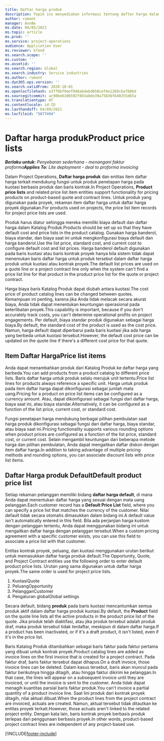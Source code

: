 ```yaml
---
title: Daftar harga produk
description: Topik ini menyediakan informasi tentang daftar harga dalam harga katalog yang digunakan untuk kuotasi dan kontrak proyek.
author: rumant
manager: AnnBe
ms.date: 04/05/2021
ms.topic: article
ms.prod: ''
ms.service: project-operations
audience: Application User
ms.reviewer: kfend
ms.search.scope: ''
ms.custom: ''
ms.assetid: ''
ms.search.region: Global
ms.search.industry: Service industries
ms.author: rumant
ms.dyn365.ops.version: ''
ms.search.validFrom: 2020-10-01
ms.openlocfilehash: e37f0bf9eef946ab4ebd658cef4e1269cbaf686d
ms.sourcegitcommit: ac90be6106592f883a0de39a75836fb40255d65a
ms.translationtype: HT
ms.contentlocale: id-ID
ms.lasthandoff: 04/09/2021
ms.locfileid: "5877494"
---
```

# <a name="product-price-lists"></a><span data-ttu-id="24224-103">Daftar harga produk</span><span class="sxs-lookup"><span data-stu-id="24224-103">Product price lists</span></span>

<span data-ttu-id="24224-104">_**Berlaku untuk:** Penyebaran sederhana - menangani faktur proforma_</span><span class="sxs-lookup"><span data-stu-id="24224-104">_**Applies To:** Lite deployment - deal to proforma invoicing_</span></span>

 <span data-ttu-id="24224-105">Dalam Project Operations, **Daftar harga produk** dan entitas item daftar harga terkait mendukung fungsi untuk produk penetapan harga pada kuotasi berbasis produk dan baris kontrak.</span><span class="sxs-lookup"><span data-stu-id="24224-105">In Project Operations, **Product price lists** and related price list item entities support functionality for pricing products on product-based quote and contract lines.</span></span> <span data-ttu-id="24224-106">Untuk produk yang digunakan pada proyek, rekaman item daftar harga untuk daftar harga proyek digunakan.</span><span class="sxs-lookup"><span data-stu-id="24224-106">For products used on projects, the price list item records for project price lists are used.</span></span> 

<span data-ttu-id="24224-107">Produk harus diatur sehingga mereka memiliki biaya default dan daftar harga dalam Katalog Produk.</span><span class="sxs-lookup"><span data-stu-id="24224-107">Products should be set up so that they have default cost and price lists in the product catalog.</span></span> <span data-ttu-id="24224-108">Gunakan harga banderol, biaya standar, dan biaya saat ini untuk mengkonfigurasi biaya default dan harga banderol.</span><span class="sxs-lookup"><span data-stu-id="24224-108">Use the list price, standard cost, and current cost to configure default cost and list prices.</span></span> <span data-ttu-id="24224-109">Harga banderol default digunakan pada baris kuotasi atau baris kontrak proyek hanya bila sistem tidak dapat menemukan baris daftar harga untuk produk tersebut dalam daftar harga produk untuk kuotasi atau kontrak proyek.</span><span class="sxs-lookup"><span data-stu-id="24224-109">The default list prices are used on a quote line or a project contract line only when the system can't find a price list line for that product in the product price list for the quote or project contract.</span></span>

<span data-ttu-id="24224-110">Harga biaya baris Katalog Produk dapat diubah antara kuotasi.</span><span class="sxs-lookup"><span data-stu-id="24224-110">The cost price of product catalog lines can be changed between quotes.</span></span> <span data-ttu-id="24224-111">Kemampuan ini penting, karena jika Anda tidak melacak secara akurat biaya, Anda tidak dapat menentukan keuntungan operasional pada keterlibatan proyek.</span><span class="sxs-lookup"><span data-stu-id="24224-111">This capability is important, because if you don't accurately track costs, you can't determine operational profits on project engagements.</span></span> <span data-ttu-id="24224-112">Per default, biaya standar produk digunakan sebagai harga biaya.</span><span class="sxs-lookup"><span data-stu-id="24224-112">By default, the standard cost of the product is used as the cost price.</span></span> <span data-ttu-id="24224-113">Namun, harga default dapat diperbarui pada baris kuotasi jika ada harga yang berbeda untuk kuotasi tersebut.</span><span class="sxs-lookup"><span data-stu-id="24224-113">However, the default cost price can be updated on the quote line if there's a different cost price for that quote.</span></span>

## <a name="price-list-items"></a><span data-ttu-id="24224-114">Item Daftar Harga</span><span class="sxs-lookup"><span data-stu-id="24224-114">Price list items</span></span>

<span data-ttu-id="24224-115">Anda dapat menambahkan produk dari Katalog Produk ke daftar harga yang berbeda.</span><span class="sxs-lookup"><span data-stu-id="24224-115">You can add products from a product catalog to different price lists.</span></span> <span data-ttu-id="24224-116">Baris daftar harga untuk produk selalu merujuk unit tertentu.</span><span class="sxs-lookup"><span data-stu-id="24224-116">Price list lines for products always reference a specific unit.</span></span> <span data-ttu-id="24224-117">Harga untuk produk pada item daftar harga dapat dikonfigurasi sebagai jumlah mata uang.</span><span class="sxs-lookup"><span data-stu-id="24224-117">Pricing for a product on price list items can be configured as a currency amount.</span></span> <span data-ttu-id="24224-118">Atau, dapat dikonfigurasi sebagai fungsi dari daftar harga, biaya saat ini, atau biaya standar.</span><span class="sxs-lookup"><span data-stu-id="24224-118">Alternatively, it can be configured as a function of the list price, current cost, or standard cost.</span></span>

<span data-ttu-id="24224-119">Fungsi penetapan harga mendukung berbagai pilihan pembulatan saat harga produk dikonfigurasi sebagai fungsi dari daftar harga, biaya standar, atau biaya saat ini.</span><span class="sxs-lookup"><span data-stu-id="24224-119">Pricing functionality supports various rounding options when product prices are configured as a function of the list price, standard cost, or current cost.</span></span> <span data-ttu-id="24224-120">Selain mengambil keuntungan dari beberapa metode harga dan pilihan pembulatan, Anda dapat mengaitkan daftar diskon dengan item daftar harga.</span><span class="sxs-lookup"><span data-stu-id="24224-120">In addition to taking advantage of multiple pricing methods and rounding options, you can associate discount lists with price list items.</span></span> 

 
## <a name="default-product-price-list"></a><span data-ttu-id="24224-121">Daftar Harga produk Default</span><span class="sxs-lookup"><span data-stu-id="24224-121">Default product price list</span></span>
<span data-ttu-id="24224-122">Setiap rekaman pelanggan memiliki bidang **daftar harga default**, di mana Anda dapat menentukan daftar harga yang sesuai dengan mata uang pelanggan.</span><span class="sxs-lookup"><span data-stu-id="24224-122">Each customer record has a **Default Price List** field, where you can specify a price list that matches the currency of the customer.</span></span> <span data-ttu-id="24224-123">Nilai default tidak secara otomatis dimasukkan dalam bidang ini.</span><span class="sxs-lookup"><span data-stu-id="24224-123">A default value isn't automatically entered in this field.</span></span> <span data-ttu-id="24224-124">Bila ada perjanjian harga kustom dengan pelanggan tertentu, Anda dapat menggunakan bidang ini untuk mengaitkan daftar harga dengan pelanggan tersebut.</span><span class="sxs-lookup"><span data-stu-id="24224-124">When a custom pricing agreement with a specific customer exists, you can use this field to associate a price list with that customer.</span></span>

<span data-ttu-id="24224-125">Entitas kontrak proyek, peluang, dan kuotasi menggunakan urutan berikut untuk memasukkan daftar harga produk default.</span><span class="sxs-lookup"><span data-stu-id="24224-125">The Opportunity, Quote, and Project Contract entities use the following order to enter default product price lists.</span></span> <span data-ttu-id="24224-126">Urutan yang sama digunakan untuk daftar harga proyek.</span><span class="sxs-lookup"><span data-stu-id="24224-126">The same order is used for project price lists.</span></span>

1.  <span data-ttu-id="24224-127">Kuotasi</span><span class="sxs-lookup"><span data-stu-id="24224-127">Quote</span></span>
2.  <span data-ttu-id="24224-128">Peluang</span><span class="sxs-lookup"><span data-stu-id="24224-128">Opportunity</span></span>
3.  <span data-ttu-id="24224-129">Pelanggan</span><span class="sxs-lookup"><span data-stu-id="24224-129">Customer</span></span>
4.  <span data-ttu-id="24224-130">Pengaturan global</span><span class="sxs-lookup"><span data-stu-id="24224-130">Global settings</span></span> 

<span data-ttu-id="24224-131">Secara default, bidang **produk** pada baris kuotasi mencantumkan semua produk aktif dalam daftar harga produk kuotasi.</span><span class="sxs-lookup"><span data-stu-id="24224-131">By default, the **Product** field on the quote line lists all the active products in the product price list of the quote.</span></span> <span data-ttu-id="24224-132">Jika produk telah diaktifasi, atau jika produk tersebut adalah produk draf, maka produk tersebut tidak terdaftar, meskipun di dalam daftar harga.</span><span class="sxs-lookup"><span data-stu-id="24224-132">If a product has been inactivated, or if it's a draft product, it isn't listed, even if it's in the price list.</span></span> 

<span data-ttu-id="24224-133">Baris Katalog Produk ditambahkan sebagai baris faktur pada faktur pertama yang dibuat untuk kontrak proyek.</span><span class="sxs-lookup"><span data-stu-id="24224-133">Product catalog lines are added as invoice lines on the first invoice that is created for a project contract.</span></span> <span data-ttu-id="24224-134">Pada faktur draf, baris faktur tersebut dapat dihapus.</span><span class="sxs-lookup"><span data-stu-id="24224-134">On a draft invoice, those invoice lines can be deleted.</span></span> <span data-ttu-id="24224-135">Dalam kasus tersebut, baris akan muncul pada faktur berikutnya hingga ditagih, atau hingga faktur dikirim ke pelanggan.</span><span class="sxs-lookup"><span data-stu-id="24224-135">In that case, the lines will appear on a subsequent invoice until they are invoiced, or until the invoice is sent to the customer.</span></span> <span data-ttu-id="24224-136">Anda tidak dapat menagih kuantitas parsial baris faktur produk.</span><span class="sxs-lookup"><span data-stu-id="24224-136">You can't invoice a partial quantity of a product invoice line.</span></span> <span data-ttu-id="24224-137">Saat lini produk dari kontrak proyek ditagih, nilai aktual dibuat.</span><span class="sxs-lookup"><span data-stu-id="24224-137">When the product lines from the project contract are invoiced, actuals are created.</span></span> <span data-ttu-id="24224-138">Namun, aktual tersebut tidak ditautkan ke entitas proyek terkait.</span><span class="sxs-lookup"><span data-stu-id="24224-138">However, those actuals aren't linked to the related project entity.</span></span> <span data-ttu-id="24224-139">Dengan kata lain, baris kontrak proyek berbasis produk terlepas dari penggunaan berbasis proyek.</span><span class="sxs-lookup"><span data-stu-id="24224-139">In other words, product-based project contract lines are independent of any project-based use.</span></span> 


[!INCLUDE[footer-include](../includes/footer-banner.md)]
